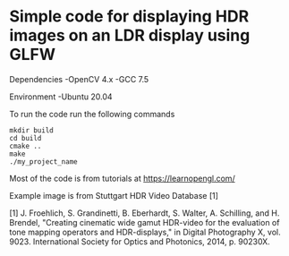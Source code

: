# Simple code for displaying HDR images on an LDR display using GLFW
Dependencies
-OpenCV 4.x
-GCC 7.5

Environment
-Ubuntu 20.04

To run the code run the following commands
```
mkdir build
cd build
cmake ..
make
./my_project_name
```


Most of the code is from tutorials at https://learnopengl.com/

Example image is from Stuttgart HDR Video Database [1]

[1] J. Froehlich, S. Grandinetti, B. Eberhardt, S. Walter, A. Schilling, and H. Brendel, "Creating cinematic wide gamut HDR-video for the evaluation of tone mapping operators and HDR-displays," in Digital Photography X, vol. 9023. International Society for Optics and Photonics, 2014, p. 90230X. 



